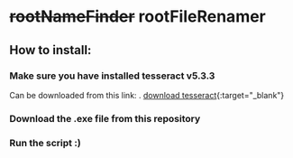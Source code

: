 # ~~rootNameFinder~~ rootFileRenamer

## How to install:

### Make sure you have installed tesseract v5.3.3
Can be downloaded from this link: . [download tesseract](https://digi.bib.uni-mannheim.de/tesseract/tesseract-ocr-w64-setup-5.3.3.20231005.exe){:target="_blank"}


### Download the .exe file from this repository

### Run the script :)
